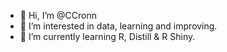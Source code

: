 - 👋 Hi, I’m @CCronn
- 👀 I’m interested in data, learning and improving.
- 🌱 I’m currently learning R, Distill & R Shiny.


<!---
CCronn/CCronn is a ✨ special ✨ repository because its `README.md` (this file) appears on your GitHub profile.
You can click the Preview link to take a look at your changes.
--->
